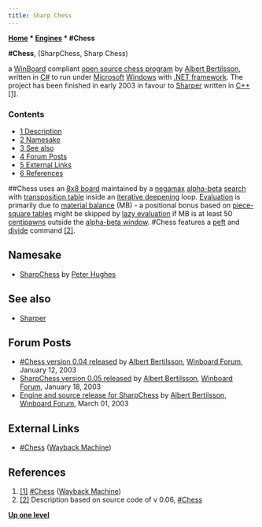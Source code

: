 ```yaml
---
title: Sharp Chess
---
```

**[Home](Home "Home") \* [Engines](Engines "Engines") \* #Chess**


**#Chess**, (SharpChess, Sharp Chess)  

a [WinBoard](WinBoard "WinBoard") compliant [open source chess program](Category:Open_Source "Category:Open Source") by [Albert Bertilsson](Albert_Bertilsson "Albert Bertilsson"), written in [C#](C_sharp "C sharp") to run under [Microsoft](Microsoft "Microsoft") [Windows](Windows "Windows") with [.NET framework](https://en.wikipedia.org/wiki/.NET_Framework). The project has been finished in early 2003 in favour to [Sharper](Sharper "Sharper") written in [C++](Cpp "Cpp") <a id="cite-note-1" href="#cite-ref-1">[1]</a>. 



### Contents


* [1 Description](#description)
* [2 Namesake](#namesake)
* [3 See also](#see-also)
* [4 Forum Posts](#forum-posts)
* [5 External Links](#external-links)
* [6 References](#references)






##Chess uses an [8x8 board](8x8_Board "8x8 Board") maintained by a [negamax](Negamax "Negamax") [alpha-beta](Alpha-Beta "Alpha-Beta") [search](Search "Search") with [transposition table](Transposition_Table "Transposition Table") inside an [iterative deepening](Iterative_Deepening "Iterative Deepening") loop. [Evaluation](Evaluation "Evaluation") is primarily due to [material balance](Material "Material") (MB) - a positional bonus based on [piece-square tables](Piece-Square_Tables "Piece-Square Tables") might be skipped by [lazy evaluation](Lazy_Evaluation "Lazy Evaluation") if MB is at least 50 [centipawns](Centipawns "Centipawns") outside the [alpha-beta window](Window "Window"). #Chess features a [peft](Perft "Perft") and [divide](Perft#Divide "Perft") command <a id="cite-note-2" href="#cite-ref-2">[2]</a>.



## Namesake


* [SharpChess](SharpChess "SharpChess") by [Peter Hughes](index.php?title=Peter_Hughes&action=edit&redlink=1 "Peter Hughes (page does not exist)")


## See also


* [Sharper](Sharper "Sharper")


## Forum Posts


* [#Chess version 0.04 released](http://www.open-aurec.com/wbforum/viewtopic.php?f=18&t=40734) by [Albert Bertilsson](Albert_Bertilsson "Albert Bertilsson"), [Winboard Forum](Computer_Chess_Forums "Computer Chess Forums"), January 12, 2003
* [SharpChess version 0.05 released](http://www.open-aurec.com/wbforum/viewtopic.php?f=18&t=40841) by [Albert Bertilsson](Albert_Bertilsson "Albert Bertilsson"), [Winboard Forum](Computer_Chess_Forums "Computer Chess Forums"), January 18, 2003
* [Engine and source release for SharpChess](http://www.open-aurec.com/wbforum/viewtopic.php?f=18&t=41498) by [Albert Bertilsson](Albert_Bertilsson "Albert Bertilsson"), [Winboard Forum](Computer_Chess_Forums "Computer Chess Forums"), March 01, 2003


## External Links


* [#Chess](https://web.archive.org/web/20070607093301/http://www.albert.nu/default.asp?sub=programs/default.asp?sub=sharpchess/main.htm) ([Wayback Machine](https://en.wikipedia.org/wiki/Wayback_Machine))


## References


1. <a id="cite-ref-1" href="#cite-note-1">[1]</a> [#Chess](https://web.archive.org/web/20070607093301/http://www.albert.nu/default.asp?sub=programs/default.asp?sub=sharpchess/main.htm) ([Wayback Machine](https://en.wikipedia.org/wiki/Wayback_Machine))
2. <a id="cite-ref-2" href="#cite-note-2">[2]</a> Description based on source code of v 0.06, [#Chess](https://web.archive.org/web/20070607093301/http://www.albert.nu/default.asp?sub=programs/default.asp?sub=sharpchess/main.htm)

**[Up one level](Engines "Engines")**







 
